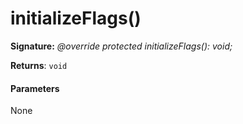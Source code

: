 # initializeFlags()



**Signature:** _@override protected initializeFlags(): void;_

**Returns**: `void`



#### Parameters
None

